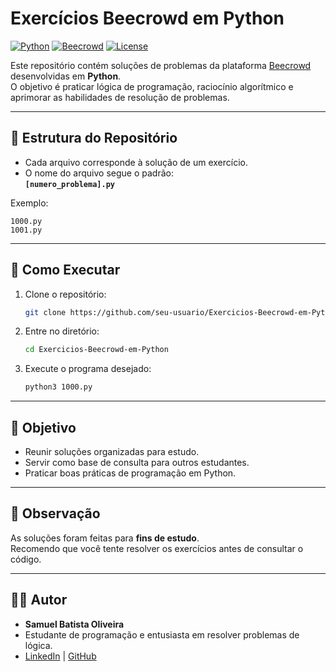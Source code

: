 
# Exercícios Beecrowd em Python

[![Python](https://img.shields.io/badge/Python-3.x-blue?logo=python)](https://www.python.org/)
[![Beecrowd](https://img.shields.io/badge/Beecrowd-Online_Judge-orange)](https://www.beecrowd.com.br/)
[![License](https://img.shields.io/badge/license-MIT-green)](LICENSE)

Este repositório contém soluções de problemas da plataforma [Beecrowd](https://www.beecrowd.com.br/) desenvolvidas em **Python**.  
O objetivo é praticar lógica de programação, raciocínio algorítmico e aprimorar as habilidades de resolução de problemas.

---

## 📂 Estrutura do Repositório

- Cada arquivo corresponde à solução de um exercício.
- O nome do arquivo segue o padrão:  
  **`[numero_problema].py`**

Exemplo:  
```
1000.py
1001.py
```

---

## 🚀 Como Executar

1. Clone o repositório:
   ```bash
   git clone https://github.com/seu-usuario/Exercicios-Beecrowd-em-Python.git
   ```
2. Entre no diretório:
   ```bash
   cd Exercicios-Beecrowd-em-Python
   ```
3. Execute o programa desejado:
   ```bash
   python3 1000.py
   ```

---

## 🎯 Objetivo

- Reunir soluções organizadas para estudo.
- Servir como base de consulta para outros estudantes.
- Praticar boas práticas de programação em Python.

---

## 📌 Observação

As soluções foram feitas para **fins de estudo**.  
Recomendo que você tente resolver os exercícios antes de consultar o código.

---

## 👨‍💻 Autor

- **Samuel Batista Oliveira**  
- Estudante de programação e entusiasta em resolver problemas de lógica.  
- [LinkedIn](https://linkedin.com/in/samuel-batista-oliveira-abab772a8) | [GitHub](https://github.com/samuelbatistaoliveira)
